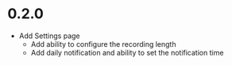# 0.2.0
- Add Settings page
    - Add ability to configure the recording length
    - Add daily notification and ability to set the notification time